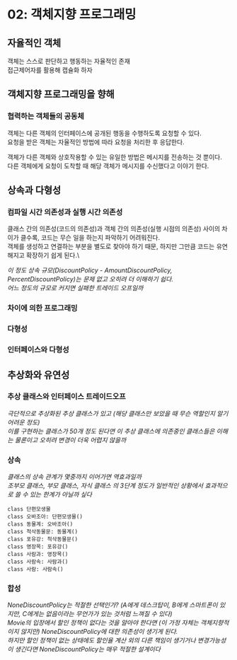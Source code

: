 # 02: 객체지향 프로그래밍

## 자율적인 객체

객체는 스스로 판단하고 행동하는 자율적인 존재\
접근제어자를 활용해 캡슐화 하자

## 객체지향 프로그래밍을 향해

### 협력하는 객체들의 공동체

객체는 다른 객체의 인터페이스에 공개된 행동을 수행하도록 요청할 수 있다.\
요청을 받은 객체는 자율적인 방법에 따라 요청을 처리한 후 응답한다.

객체가 다른 객체와 상호작용할 수 있는 유일한 방법은 메시지를 전송하는 것 뿐이다.\
다른 객체에게 요청이 도착할 때 해당 객체가 메시지를 수신했다고 이야기 한다.

## 상속과 다형성

### 컴파일 시간 의존성과 실행 시간 의존성

클래스 간의 의존성(코드의 의존성)과 객체 간의 의존성(실행 시점의 의존성) 사이의 차이가 클수록, 코드는 무슨 일을 하는지 파악하기 어려워진다.\
객체를 생성하고 연결하는 부분을 별도로 찾아야 하기 때문, 하지만 그만큼 코드는 유연해지고 확장하기 쉽게 된다.\

_이 정도 상속 규모(DiscountPolicy - AmountDiscountPolicy, PercentDiscountPolicy)는 문제 없고 오히려 더 이해하기 쉽다.\
어느 정도의 규모로 커지면 실패한 트레이드 오프일까_

### 차이에 의한 프로그래밍

### 다형성

### 인터페이스와 다형성

## 추상화와 유연성

### 추상 클래스와 인터페이스 트레이드오프

_극단적으로 추상화된 추상 클래스가 있고 (해당 클래스만 보았을 때 무슨 역할인지 알기 어려운 정도)\
이를 구현하는 클래스가 50개 정도 된다면 이 추상 클래스에 의존중인 클래스들은 이해는 물론이고 오히려 변경이 더욱 어렵지 않을까_

### 상속

_클래스의 상속 관계가 몇중까지 이어가면 역효과일까\
조부모 클래스, 부모 클래스, 자식 클래스 의 3단계 정도가 일반적인 상황에서 효과적으로 쓸 수 있는 한계가 아닐까 싶다_
```
class 단편모생물
class 오바조아: 단편모생물()
class 동물계: 오바조아()
class 척삭동물문: 동물계()
class 포유강: 척삭동물문()
class 영장목: 포유강()
class 사람과: 영장목()
class 사람속: 사람과()
class 사람: 사람속()
```

### 합성

_NoneDiscountPolicy는 적절한 선택인가? (A에게 데스크탑이, B에게 스마트폰이 있지만, C에게는 없음이라는 무언가가 있는 것처럼 느껴질 수 있다)\
Movie의 입장에서 할인 정책이 없다는 것을 알아야 한다면 (이 가정 자체는 객체지향적이지 않지만) NoneDiscountPolicy에 대한 의존성이 생기게 된다.\
하지만 할인 정책이 없는 상태에도 할인율 계산 외의 다른 책임이 생기거나 변경가능성이 생긴다면 NoneDiscountPolicy는 매우 적절한 설계이다_
